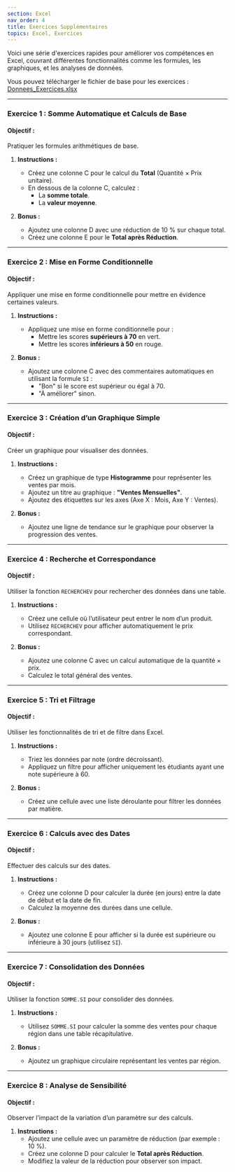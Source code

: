 ```yaml
---
section: Excel
nav_order: 4
title: Exercices Supplémentaires
topics: Excel, Exercices
---
```



Voici une série d'exercices rapides pour améliorer vos compétences en Excel, couvrant différentes fonctionnalités comme les formules, les graphiques, et les analyses de données.

Vous pouvez télécharger le fichier de base pour les exercices : [Donnees_Exercices.xlsx](Exercices_Excel.xlsx)

---

### **Exercice 1 : Somme Automatique et Calculs de Base**

#### **Objectif :**  
Pratiquer les formules arithmétiques de base.

1. **Instructions :**
   - Créez une colonne C pour le calcul du **Total** (Quantité × Prix unitaire).
   - En dessous de la colonne C, calculez :
     - La **somme totale**.
     - La **valeur moyenne**.

2. **Bonus :**
   - Ajoutez une colonne D avec une réduction de 10 % sur chaque total.
   - Créez une colonne E pour le **Total après Réduction**.

---

### **Exercice 2 : Mise en Forme Conditionnelle**

#### **Objectif :**
Appliquer une mise en forme conditionnelle pour mettre en évidence certaines valeurs.

1. **Instructions :**
   - Appliquez une mise en forme conditionnelle pour :
     - Mettre les scores **supérieurs à 70** en vert.
     - Mettre les scores **inférieurs à 50** en rouge.

2. **Bonus :**
   - Ajoutez une colonne C avec des commentaires automatiques en utilisant la formule `SI` :
     - "Bon" si le score est supérieur ou égal à 70.
     - "À améliorer" sinon.

---

### **Exercice 3 : Création d’un Graphique Simple**

#### **Objectif :**
Créer un graphique pour visualiser des données.

1. **Instructions :**
   - Créez un graphique de type **Histogramme** pour représenter les ventes par mois.
   - Ajoutez un titre au graphique : **"Ventes Mensuelles"**.
   - Ajoutez des étiquettes sur les axes (Axe X : Mois, Axe Y : Ventes).

2. **Bonus :**
   - Ajoutez une ligne de tendance sur le graphique pour observer la progression des ventes.

---

### **Exercice 4 : Recherche et Correspondance**

#### **Objectif :**
Utiliser la fonction `RECHERCHEV` pour rechercher des données dans une table.

1. **Instructions :**
   - Créez une cellule où l’utilisateur peut entrer le nom d’un produit.
   - Utilisez `RECHERCHEV` pour afficher automatiquement le prix correspondant.

2. **Bonus :**
   - Ajoutez une colonne C avec un calcul automatique de la quantité × prix.
   - Calculez le total général des ventes.

---

### **Exercice 5 : Tri et Filtrage**

#### **Objectif :**
Utiliser les fonctionnalités de tri et de filtre dans Excel.

1. **Instructions :**
   - Triez les données par note (ordre décroissant).
   - Appliquez un filtre pour afficher uniquement les étudiants ayant une note supérieure à 60.

2. **Bonus :**
   - Créez une cellule avec une liste déroulante pour filtrer les données par matière.

---

### **Exercice 6 : Calculs avec des Dates**

#### **Objectif :**
Effectuer des calculs sur des dates.

1. **Instructions :**
   - Créez une colonne D pour calculer la durée (en jours) entre la date de début et la date de fin.
   - Calculez la moyenne des durées dans une cellule.

2. **Bonus :**
   - Ajoutez une colonne E pour afficher si la durée est supérieure ou inférieure à 30 jours (utilisez `SI`).

---

### **Exercice 7 : Consolidation des Données**

#### **Objectif :**
Utiliser la fonction `SOMME.SI` pour consolider des données.

1. **Instructions :**
   - Utilisez `SOMME.SI` pour calculer la somme des ventes pour chaque région dans une table récapitulative.

2. **Bonus :**
   - Ajoutez un graphique circulaire représentant les ventes par région.

---

### **Exercice 8 : Analyse de Sensibilité**

#### **Objectif :**
Observer l’impact de la variation d’un paramètre sur des calculs.

1. **Instructions :**
   - Ajoutez une cellule avec un paramètre de réduction (par exemple : 10 %).
   - Créez une colonne D pour calculer le **Total après Réduction**.
   - Modifiez la valeur de la réduction pour observer son impact.

